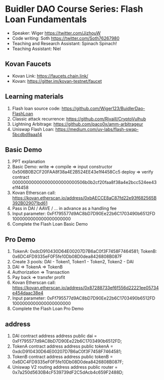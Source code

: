 # Buidler DAO Course Series: Flash Loan Fundamentals
- Speaker: Wiger https://twitter.com/JizhouW
- Code writing: Soth https://twitter.com/Soth76267980
- Teaching and Research Assistant: Spinach Spinach!
- Teaching Assistant: Niel

## Kovan Faucets
- Kovan Link: https://faucets.chain.link/
- Kovan: https://gitter.im/kovan-testnet/faucet

## Learning materials
1. Flash loan source code: https://github.com/Wiger123/BuidlerDao-FlashLoan
2. Classic attack recurrence: https://github.com/Rivaill/CryptoVulhub
3. Lightning Arbitrage: https://github.com/paco0x/amm-arbitrageur
4. Uniswap Flash Loan: https://medium.com/uv-labs/flash-swap-5bcdbd9aaa14

## Basic Demo
1. PPT explanation
2. Basic Demo: write => compile => input constructor 0x506B0B2CF20FAA8f38a4E2B524EE43e1f4458Cc5 deploy => verify contract 000000000000000000000000506b0b2cf20faa8f38a4e2bcc524ee43e1f4458
3. Kovan Etherscan call: https://kovan.etherscan.io/address/0xbAECCE8aC87fd22e93f682565B392B029071bd61
4. Pass in DAI / AAVE / ... in advance as a handling fee
5. Input parameter: 0xFf795577d9AC8bD7D90Ee22b6C1703490b6512FD 1000000000000000000000
6. Complete the Flash Loan Basic Demo

## Pro Demo
1. TokenA: 0xdcD910430D64E00207D7B6aC0f3F7458F7464581; TokenB: 0x6DC4FD9335eF0F5fe10Db08D0dea8426808B087F
2. Create 3 pools: DAI - Token1, Token1 - Token2, Token2 - DAI
3. DAI => TokenA => TokenB
4. Authorization => Transaction
5. Pay back => transfer profit
6. Kovan Etherscan call: https://kovan.etherscan.io/address/0x87288733ef6f556d22221ee05734e454daac38e4
5. Input parameter: 0xFf795577d9AC8bD7D90Ee22b6C1703490b6512FD 1000000000000000000000
6. Complete the Flash Loan Pro Demo

## address
1. DAI contract address
address public dai = 0xFf795577d9AC8bD7D90Ee22b6C1703490b6512FD;
2. TokenA contract address
address public tokenA = 0xdcD910430D64E00207D7B6aC0f3F7458F7464581;
3. TokenB contract address
address public tokenB = 0x6DC4FD9335eF0F5fe10Db08D0dea8426808B087F;
4. Uniswap V2 routing address
address public router = 0x7a250d5630B4cF539739dF2C5dAcb4c659F2488D;
